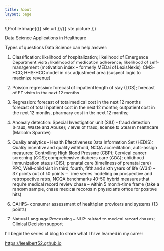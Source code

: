 ```yaml
---
title: About
layout: page
---
```

![Profile Image]({{ site.url }}/{{ site.picture }})

Data Science Applications in Healthcare

Types of questions Data Science can help answer:

1.	Classification: likelihood of hospitalization; likelihood of Emergence Department visits; likelihood of 
    medication adherence; likelihood of self-management (motivation index – formerly MEDai of LexisNexis); 
    CMS-HCC; HHS-HCC model in risk adjustment area (suspect logic to maximize revenue)

2.	Poisson regression: forecast of inpatient length of stay (LOS); forecast of ED visits in the next 12 months 

3.	Regression: forecast of total medical cost in the next 12 months; forecast of total inpatient cost in 
    the next 12 months; outpatient cost in the next 12 months, pharmacy cost in the next 12 months;

4.	Anomaly detection: Special Investigation unit (SIU) – fraud detection (Fraud, Waste and Abuse); 7 level of fraud, 
    license to Steal in healthcare (Malcolm Sparrow)

5.	Quality analytics – Health Effectiveness Data Information Set (HEDIS): Quality incentive and quality withhold, 
    NCQA accreditation, auto-assign measures: Controlling High Blood Pressure (CBP); Cervical cancer screening (CCS); 
    comprehensive diabetes care (CDC); childhood immunization status (CIS); prenatal care (timeliness of prenatal 
    care) PPC; Well-child visit in third, fourth, fifth and sixth years of life (W34) – 37 points out of 50 points – 
    Time series modeling on prospective and retrospective rates, NCQA benchmarks 40-50 hybrid measures that require 
    medical record review chase – within 5 month-time frame (take a random sample, chase medical records in
    physician’s office for positive hits)

6.	CAHPS- consumer assessment of healthplan providers and systems (13 points)

7.	Natural Language Processing – NLP: related to medical record chases; Clinical Decision support

I'll begin the series of blog to share what I have learned in my career

 https://leealbert52.github.io
